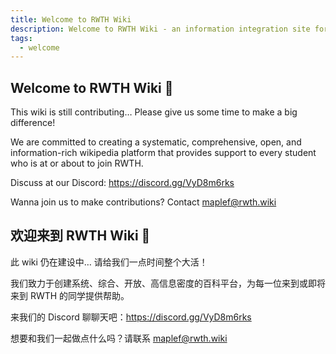 ```yaml
---
title: Welcome to RWTH Wiki
description: Welcome to RWTH Wiki - an information integration site for RWTH Aachen students!
tags:
  - welcome
---
```


## Welcome to RWTH Wiki 🥳

This wiki is still contributing… Please give us some time to make a big difference!

We are committed to creating a systematic, comprehensive, open, and information-rich wikipedia platform that provides support to every student who is at or about to join RWTH.

Discuss at our Discord: https://discord.gg/VyD8m6rks

Wanna join us to make contributions? Contact maplef@rwth.wiki

## 欢迎来到 RWTH Wiki 🥳

此 wiki 仍在建设中… 请给我们一点时间整个大活！

我们致力于创建系统、综合、开放、高信息密度的百科平台，为每一位来到或即将来到 RWTH 的同学提供帮助。

来我们的 Discord 聊聊天吧：https://discord.gg/VyD8m6rks

想要和我们一起做点什么吗？请联系 maplef@rwth.wiki